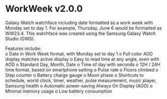 # WorkWeek v2.0.0
Galaxy Watch watchface including date formatted as a work week with Monday set to day 1. For example, Thursday, June 6 would be formatted as WW23.4.
This watchface was created using the Samsung Galaxy Watch Studio (GWS).

Features include:<br>
 o Date in Work Week format, with Monday set to day 1
 o Full color AOD display matches active display
 o Easy to read time at any angle, even with AOD
 o Standard Day, Month, Date
 o Time of day with seconds
 o 12H / 24H time format, based on smartphone setting
 o Pulse rate
 o Floors climbed
 o Step counter
 o Battery charge gauge
 o Moon phase
 o Shortcuts to schedule, world clock, timer, weather, pulse measurement, music player, Samsung health
 o Automatic power-saving Always On Display (AOD)
 o Minimal memory usage
 o Low battery consumption
